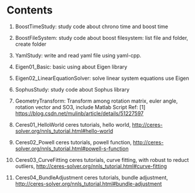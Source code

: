 # Contents

1. BoostTimeStudy: study code about chrono time and boost time
1. BoostFileSystem: study code about boost filesystem: list file and folder, create folder
1. YamlStudy: write and read yaml file using yaml-cpp.

1. Eigen01_Basic: basic using about Eigen library
1. Eigen02_LinearEquationSolver: solve linear system equations use Eigen

1. SophusStudy: study code about Sophus library

1. GeometryTransform: Transform among rotation matrix, euler angle, rotation vector and SO3, include Matlab Script
    Ref: [1] https://blog.csdn.net/mulinb/article/details/51227597

1. Ceres01_HelloWorld
    ceres tutorials, hello world, http://ceres-solver.org/nnls_tutorial.html#hello-world
1. Ceres02_Powell
    ceres tutorials, powell function, http://ceres-solver.org/nnls_tutorial.html#powell-s-function
1. Ceres03_CurveFitting
    ceres tutorials, curve fitting, with robust to reduct outliers, http://ceres-solver.org/nnls_tutorial.html#curve-fitting
1. Ceres04_BundleAdjustment
    ceres tutorials, bundle adjustment, http://ceres-solver.org/nnls_tutorial.html#bundle-adjustment
